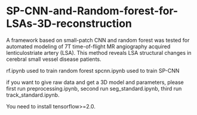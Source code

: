 # SP-CNN-and-Random-forest-for-LSAs-3D-reconstruction
A framework based on small-patch CNN and random forest was tested for automated modeling of 7T time-of-flight MR angiography acquired lenticulostriate artery (LSA). This method reveals LSA structural changes in cerebral small vessel disease patients. 

rf.ipynb used to train random forest
spcnn.ipynb used to train SP-CNN

if you want to give raw data and get a 3D model and parameters, please first run preprocessing.ipynb, second run seg_standard.ipynb, third run track_standard.ipynb.

You need to install tensorflow>=2.0.
